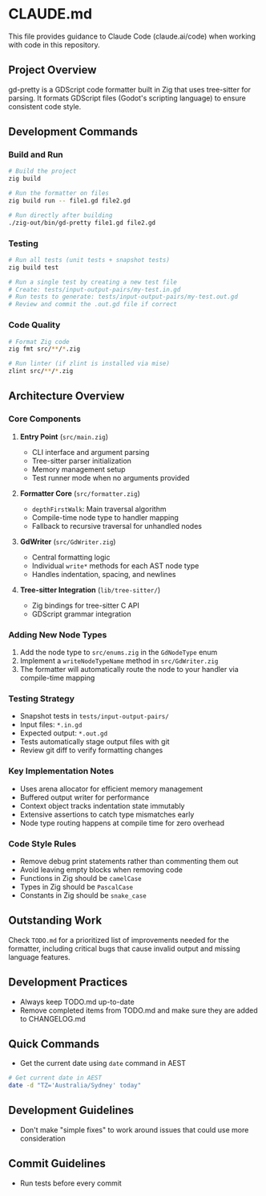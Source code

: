 # CLAUDE.md

This file provides guidance to Claude Code (claude.ai/code) when working with code in this repository.

## Project Overview

gd-pretty is a GDScript code formatter built in Zig that uses tree-sitter for parsing. It formats GDScript files (Godot's scripting language) to ensure consistent code style.

## Development Commands

### Build and Run
```bash
# Build the project
zig build

# Run the formatter on files
zig build run -- file1.gd file2.gd

# Run directly after building
./zig-out/bin/gd-pretty file1.gd file2.gd
```

### Testing
```bash
# Run all tests (unit tests + snapshot tests)
zig build test

# Run a single test by creating a new test file
# Create: tests/input-output-pairs/my-test.in.gd
# Run tests to generate: tests/input-output-pairs/my-test.out.gd
# Review and commit the .out.gd file if correct
```

### Code Quality
```bash
# Format Zig code
zig fmt src/**/*.zig

# Run linter (if zlint is installed via mise)
zlint src/**/*.zig
```

## Architecture Overview

### Core Components

1. **Entry Point** (`src/main.zig`)
   - CLI interface and argument parsing
   - Tree-sitter parser initialization
   - Memory management setup
   - Test runner mode when no arguments provided

2. **Formatter Core** (`src/formatter.zig`)
   - `depthFirstWalk`: Main traversal algorithm
   - Compile-time node type to handler mapping
   - Fallback to recursive traversal for unhandled nodes

3. **GdWriter** (`src/GdWriter.zig`)
   - Central formatting logic
   - Individual `write*` methods for each AST node type
   - Handles indentation, spacing, and newlines

4. **Tree-sitter Integration** (`lib/tree-sitter/`)
   - Zig bindings for tree-sitter C API
   - GDScript grammar integration

### Adding New Node Types

1. Add the node type to `src/enums.zig` in the `GdNodeType` enum
2. Implement a `writeNodeTypeName` method in `src/GdWriter.zig`
3. The formatter will automatically route the node to your handler via compile-time mapping

### Testing Strategy

- Snapshot tests in `tests/input-output-pairs/`
- Input files: `*.in.gd`
- Expected output: `*.out.gd`
- Tests automatically stage output files with git
- Review git diff to verify formatting changes

### Key Implementation Notes

- Uses arena allocator for efficient memory management
- Buffered output writer for performance
- Context object tracks indentation state immutably
- Extensive assertions to catch type mismatches early
- Node type routing happens at compile time for zero overhead

### Code Style Rules

- Remove debug print statements rather than commenting them out
- Avoid leaving empty blocks when removing code
- Functions in Zig should be `camelCase`
- Types in Zig should be `PascalCase`
- Constants in Zig should be `snake_case`

## Outstanding Work

Check `TODO.md` for a prioritized list of improvements needed for the formatter, including critical bugs that cause invalid output and missing language features.

## Development Practices

- Always keep TODO.md up-to-date
- Remove completed items from TODO.md and make sure they are added to CHANGELOG.md

## Quick Commands

- Get the current date using `date` command in AEST
```bash
# Get current date in AEST
date -d "TZ='Australia/Sydney' today"
```

## Development Guidelines

- Don't make "simple fixes" to work around issues that could use more consideration

## Commit Guidelines

- Run tests before every commit